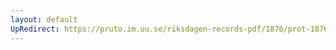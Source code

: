 ```yaml
---
layout: default
UpRedirect: https://pruto.im.uu.se/riksdagen-records-pdf/1876/prot-1876--fk--009/prot-1876--fk--009_005.pdf
---
```

